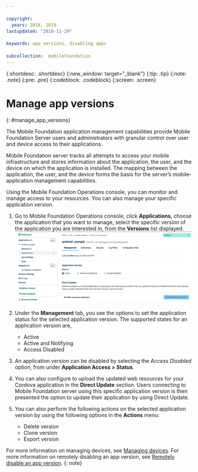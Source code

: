 ```yaml
---

copyright:
  years: 2018, 2019
lastupdated: "2018-11-29"

keywords: app versions, disabling apps

subcollection:  mobilefoundation
---
```


{:shortdesc: .shortdesc}
{:new_window: target="_blank"}
{:tip: .tip}
{:note: .note}
{:pre: .pre}
{:codeblock: .codeblock}
{:screen: .screen}

# Manage app versions
{: #manage_app_versions}

The Mobile Foundation application management capabilities provide Mobile Foundation Server users and administrators with granular control over user and device access to their applications.

Mobile Foundation server tracks all attempts to access your mobile infrastructure and stores information about the application, the user, and the device on which the application is installed. The mapping between the application, the user, and the device forms the basis for the server’s mobile-application management capabilities.

Using the Mobile Foundation Operations console, you can monitor and manage access to your resources. You can also manage your specific application version.

1.  Go to Mobile Foundation Operations console, click **Applications**, choose the application that you want to manage, select the specific version of the application you are interested in, from the **Versions** list displayed.
    ![Manage application version](images/app_version_management.png)

2. Under the **Management** tab, you see the options to set the application status for the selected application version. The supported states for an application version are,
   * Active
   * Active and Notifying
   * Access Disabled
3. An application version can be disabled by selecting the *Access Disabled* option, from under **Application Access > Status**.
4. You can also configure to upload the updated web resources for your Cordova application in the **Direct Update** section. Users connecting to Mobile Foundation server using this specific application version is then presented the option to update their application by using Direct Update.
5. You can also perform the following actions on the selected application version by using the following options in the **Actions** menu:
   *  Delete version
   *  Clone version
   *  Export version


For more information on managing devices, see [Managing devices](/docs/services/mobilefoundation?topic=mobilefoundation-manage_devices#manage_devices).
For more information on remotely disabling an app version, see [Remotely disable an app version](/docs/services/mobilefoundation?topic=mobilefoundation-remotely_disable_an_app_version#remotely_disable_an_app_version).
{: note}
